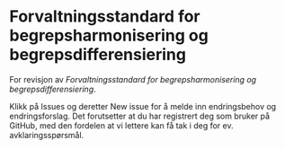 # Forvaltningsstandard for begrepsharmonisering og begrepsdifferensiering

For revisjon av _Forvaltningsstandard for begrepsharmonisering og begrepsdifferensiering_.

Klikk på Issues og deretter New issue for å melde inn endringsbehov og endringsforslag. Det forutsetter at du har registrert deg som bruker på GitHub, med den fordelen at vi lettere kan få tak i deg for ev. avklaringsspørsmål. 
